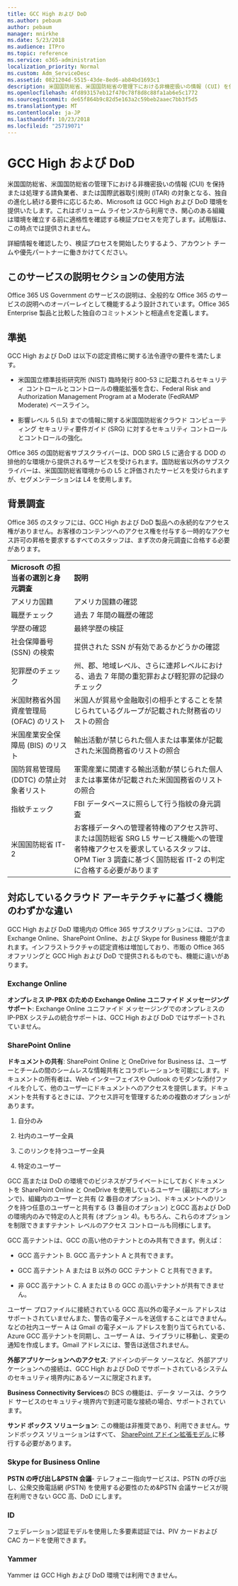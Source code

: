 ```yaml
---
title: GCC High および DoD
ms.author: pebaum
author: pebaum
manager: mnirkhe
ms.date: 5/23/2018
ms.audience: ITPro
ms.topic: reference
ms.service: o365-administration
localization_priority: Normal
ms.custom: Adm_ServiceDesc
ms.assetid: 0821204d-5515-43de-8ed6-ab84bd1693c1
description: 米国国防総省、米国国防総省の管理下における非機密扱いの情報 (CUI) を保持または処理する請負業者、または国際武器取引規則 (ITAR) の対象となる、独自の進化し続ける要件に応じるため、Microsoft は GCC High および DoD 環境を提供いたします。これはボリューム ライセンスから利用でき、関心のある組織は環境を確立する前に適格性を確認する検証プロセスを完了します。試用版は、この時点では提供されません。
ms.openlocfilehash: 4fd893157eb12f470c78f8d8c88fa1ab6e5c1772
ms.sourcegitcommit: de65f864b9c82d5e163a2c59beb2aaec7bb3f5d5
ms.translationtype: MT
ms.contentlocale: ja-JP
ms.lasthandoff: 10/23/2018
ms.locfileid: "25719071"
---
```

# <a name="gcc-high-and-dod"></a>GCC High および DoD

米国国防総省、米国国防総省の管理下における非機密扱いの情報 (CUI) を保持または処理する請負業者、または国際武器取引規則 (ITAR) の対象となる、独自の進化し続ける要件に応じるため、Microsoft は GCC High および DoD 環境を提供いたします。これはボリューム ライセンスから利用でき、関心のある組織は環境を確立する前に適格性を確認する検証プロセスを完了します。試用版は、この時点では提供されません。 
  
詳細情報を確認したり、検証プロセスを開始したりするよう、アカウント チームや優先パートナーに働きかけてください。
  
## <a name="how-to-use-this-service-description-section"></a>このサービスの説明セクションの使用方法

Office 365 US Government のサービスの説明は、全般的な Office 365 のサービスの説明へのオーバーレイとして機能するよう設計されています。Office 365 Enterprise 製品と比較した独自のコミットメントと相違点を定義します。
  
## <a name="compliance"></a>準拠

GCC High および DoD は以下の認定資格に関する法令遵守の要件を満たします。 
  
- 米国国立標準技術研究所 (NIST) 臨時発行 800-53 に記載されるセキュリティ コントロールとコントロールの機能拡張を含む、Federal Risk and Authorization Management Program at a Moderate (FedRAMP Moderate) ベースライン。
    
- 影響レベル 5 (L5) までの情報に関する米国国防総省クラウド コンピューティング セキュリティ要件ガイド (SRG) に対するセキュリティ コントロールとコントロールの強化。
    
Office 365 の国防総省サブスクライバーは、DOD SRG L5 に適合する DOD の排他的な環境から提供されるサービスを受けられます。国防総省以外のサブスクライバーは、米国国防総省環境からの L5 と評価されたサービスを受けられますが、セグメンテーションは L4 を使用します。
  
## <a name="background-screening"></a>背景調査

Office 365 のスタッフには、GCC High および DoD 製品への永続的なアクセス権がありません。お客様のコンテンツへのアクセス権を付与する一時的なアクセス許可の昇格を要求するすべてのスタッフは、まず次の身元調査に合格する必要があります。
  
|||
|:-----|:-----|
|**Microsoft の担当者の選別と身元調査** <br/> |**説明** <br/> |
|アメリカ国籍  <br/> |アメリカ国籍の確認  <br/> |
|職歴チェック  <br/> |過去 7 年間の職歴の確認  <br/> |
|学歴の確認  <br/> |最終学歴の検証  <br/> |
|社会保障番号 (SSN) の検索  <br/> |提供された SSN が有効であるかどうかの確認  <br/> |
|犯罪歴のチェック  <br/> |州、郡、地域レベル、さらに連邦レベルにおける、過去 7 年間の重犯罪および軽犯罪の記録のチェック  <br/> |
|米国財務省外国資産管理局 (OFAC) のリスト  <br/> |米国人が貿易や金融取引の相手とすることを禁じられているグループが記載された財務省のリストの照合  <br/> |
|米国産業安全保障局 (BIS) のリスト  <br/> |輸出活動が禁じられた個人または事業体が記載された米国商務省のリストの照合  <br/> |
|国防貿易管理局 (DDTC) の禁止対象者リスト  <br/> |軍需産業に関連する輸出活動が禁じられた個人または事業体が記載された米国国務省のリストの照合  <br/> |
|指紋チェック  <br/> |FBI データベースに照らして行う指紋の身元調査  <br/> |
|米国国防総省 IT-2  <br/> |お客様データへの管理者特権のアクセス許可、または国防総省 SRG L5 サービス機能への管理者特権アクセスを要求しているスタッフは、OPM Tier 3 調査に基づく国防総省 IT-2 の判定に合格する必要があります  <br/> |
   
## <a name="feature-nuances-based-on-compliant-cloud-architecture"></a>対応しているクラウド アーキテクチャに基づく機能のわずかな違い

GCC High および DoD 環境内の Office 365 サブスクリプションには、コアの Exchange Online、SharePoint Online、および Skype for Business 機能が含まれます。インフラストラクチャの認定資格は増加しており、市販の Office 365 オファリングと GCC High および DoD で提供されるものでも、機能に違いがあります。
  
### <a name="exchange-online"></a>Exchange Online

 **オンプレミス IP-PBX のための Exchange Online ユニファイド メッセージング サポート**: Exchange Online ユニファイド メッセージングでのオンプレミスの IP-PBX システムの統合サポートは、GCC High および DoD ではサポートされていません。 
  
### <a name="sharepoint-online"></a>SharePoint Online

 **ドキュメントの共有**: SharePoint Online と OneDrive for Business は、ユーザーとチームの間のシームレスな情報共有とコラボレーションを可能にします。ドキュメントの所有者は、Web インターフェイスや Outlook のモダンな添付ファイルを介して、他のユーザーにドキュメントへのアクセスを提供します。ドキュメントを共有するときには、アクセス許可を管理するための複数のオプションがあります。 
  
1. 自分のみ
    
2. 社内のユーザー全員
    
3. このリンクを持つユーザー全員
    
4. 特定のユーザー
    
GCC 高または DoD の環境でのビジネスがプライベートにしておくドキュメントを SharePoint Online と OneDrive を使用しているユーザー (最初にオプションで)、組織内のユーザーと共有 (2 番目のオプション)、ドキュメントへのリンクを持つ任意のユーザーと共有する (3 番目のオプション) とGCC 高および DoD の環境内のみで特定の人と共有 (オプション 4)。もちろん、これらのオプションを制限できますテナント レベルのアクセス コントロールも同様にします。
  
GCC 高テナントは、GCC の高い他のテナントとのみ共有できます。例えば：
  
- GCC 高テナント B. GCC 高テナント A と共有できます。
    
- GCC 高テナント A または B 以外の GCC テナント C と共有できます。
    
- 非 GCC 高テナント C. A または B の GCC の高いテナントが共有できません。
    
ユーザー プロファイルに接続されている GCC 高以外の電子メール アドレスはサポートされていませんまた、警告の電子メールを送信することはできません。などの社内ユーザー A は Gmail の電子メール アドレスを割り当てられている、Azure GCC 高テナントを同期し、ユーザー A は、ライブラリに移動し、変更の通知を作成します。Gmail アドレスには、警告は送信されません。
  
 **外部アプリケーションへのアクセス**: アドインのデータ ソースなど、外部アプリケーションへの接続は、GCC High および DoD でサポートされているシステムのセキュリティ境界内にあるソースに限定されます。 
  
 **Business Connectivity Services**の BCS の機能は、データ ソースは、クラウド サービスのセキュリティ境界内で到達可能な接続の場合、サポートされています。 
  
 **サンド ボックス ソリューション**: この機能は非推奨であり、利用できません。サンドボックス ソリューションはすべて、 [ SharePoint アドイン拡張モデル ]( https://msdn.microsoft.com/en-us/library/office/fp179930.aspx)に移行する必要があります。
  
### <a name="skype-for-business-online"></a>Skype for Business Online

 **PSTN の呼び出し&amp;PSTN 会議**- テレフォニー指向サービスは、PSTN の呼び出し、公衆交換電話網 (PSTN) を使用する必要性のため&amp;PSTN 会議サービスが現在利用できない GCC 高、DoD にします。 
  
### <a name="identity"></a>ID

フェデレーション認証モデルを使用した多要素認証では、PIV カードおよび CAC カードを使用できます。
  
### <a name="yammer"></a>Yammer

Yammer は GCC High および DoD 環境では利用できません。
  

